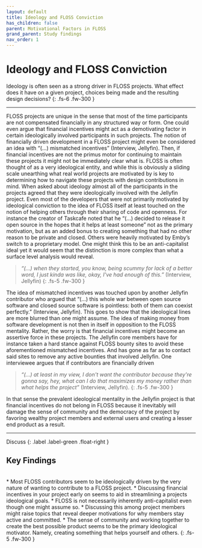 ```yaml
---
layout: default
title: Ideology and FLOSS Conviction
has_children: false
parent: Motivational Factors in FLOSS
grand_parent: Study findings
nav_order: 1
---
```


# Ideology and FLOSS Conviction  

Ideology is often seen as a strong driver in FLOSS projects. What effect does it have on a given project, choices being made and the resulting design decisions?
{: .fs-6 .fw-300 }

---  

FLOSS projects are unique in the sense that most of the time participants are not compensated financially in any structured way or form. One could even argue that financial incentives might act as a demotivating factor in certain ideologically involved participants in such projects. The notion of financially driven development in a FLOSS project might even be considered an idea with “(...) mismatched incentives” (Interview, Jellyfin). Then, if financial incentives are not the primus motor for continuing to maintain these projects it might not be immediately clear what is.
FLOSS is often thought of as a very ideological entity, and while this is obviously a sliding scale unearthing what real world projects are motivated by is key to determining how to navigate these projects with design contributions in mind. When asked about ideology almost all of the participants in the projects agreed that they were ideologically involved with the Jellyfin project. Even most of the developers that were not primarily motivated by ideological conviction to the idea of FLOSS itself at least touched on the notion of helping others through their sharing of code and openness. For instance the creator of Taskcafe noted that he “(...) decided to release it open source in the hopes that it helps at least someone” not as the primary motivation, but as an added bonus to creating something that had no other reason to be private and closed. Others were heavily motivated by Emby’s switch to a proprietary model. One might think this to be an anti-capitalist ideal yet it would seem that the distinction is more complex than what a surface level analysis would reveal.

> *“(...) when they started, you know, being scummy for lack of a better word, I just kinda was like, okay, I've had enough of this.”* (Interview, Jellyfin)
{: .fs-5 .fw-300 }

The idea of mismatched incentives was touched upon by another Jellyfin contributor who argued that “(...) this whole war between open source software and closed source software is pointless: both of them can coexist perfectly.” (Interview, Jellyfin). This goes to show that the ideological lines are more blurred than one might assume. The idea of making money from software development is not then in itself in opposition to the FLOSS mentality. Rather, the worry is that financial incentives might become an assertive force in these projects. The Jellyfin core members have for instance taken a hard stance against FLOSS bounty sites to avoid these aforementioned mismatched incentives. And has gone as far as to contact said sites to remove any active bounties that involved Jellyfin. One interviewee argues that if contributors are financially driven   

> *“(...) at least in my view, I don't want the contributor because they're gonna say, hey, what can I do that maximizes my money rather than what helps the project”* (Interview, Jellyfin).
{: .fs-5 .fw-300 }

  In that sense the prevalent ideological mentality in the Jellyfin project is that financial incentives do not belong in FLOSS because it inevitably will damage the sense of community and the democracy of the project by favoring wealthy project members and external users and creating a lesser end product as a result.

  ---
Discuss 
{: .label .label-green .float-right }
## Key Findings
<br/>
* Most FLOSS contributors seem to be ideologically driven by the very nature of wanting to contribute to a FLOSS project.
* Discussing financial incentives in your project early on seems to aid in streamlining a projects ideological goals.
* FLOSS is not necessarily inherently anti-capitalist even though one might assume so.
    * Discussing this among project members might raise topics that reveal deeper motivations for why members stay active and committed.
* The sense of community and working together to create the best possible product seems to be the primary ideological motivator. Namely, creating something that helps yourself and others.
  {: .fs-5 .fw-300 }
